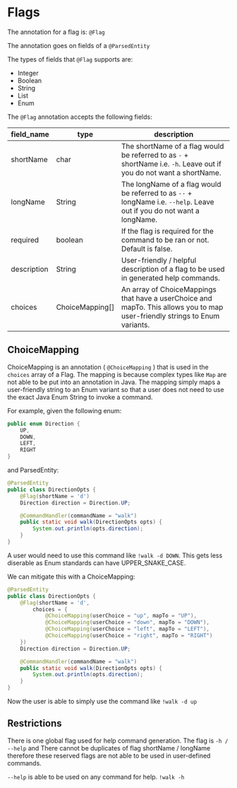 # Flags

The annotation for a flag is: `@Flag`

The annotation goes on fields of a `@ParsedEntity`

The types of fields that `@Flag` supports are:

- Integer
- Boolean
- String
- List
- Enum

The `@Flag` annotation accepts the following fields:

| field_name  | type            | description                                                                                                                   |
|-------------|-----------------|-------------------------------------------------------------------------------------------------------------------------------|
| shortName   | char            | The shortName of a flag would be referred to as `-` + shortName i.e. `-h`.  Leave out if you do not want a shortName.         |
| longName    | String          | The longName of a flag would be referred to as `--` + longName i.e. `--help`.  Leave out if you do not want a longName.       |
| required    | boolean         | If the flag is required for the command to be ran or not.  Default is false.                                                  |
| description | String          | User-friendly / helpful description of a flag to be used in generated help commands.                                          |
| choices     | ChoiceMapping[] | An array of ChoiceMappings that have a userChoice and mapTo.  This allows you to map user-friendly strings to Enum variants.  |

## ChoiceMapping

ChoiceMapping is an annotation ( `@ChoiceMapping` ) that is used in the `choices` array of a Flag.  The mapping is because complex types like `Map` are not able to be put into an annotation in Java.  The mapping simply maps a user-friendly string to an Enum variant so that a user does not need to use the exact Java Enum String to invoke a command.

For example, given the following enum:

```java
public enum Direction {
    UP,
    DOWN,
    LEFT,
    RIGHT
}
```

and ParsedEntity:

```java
@ParsedEntity
public class DirectionOpts {
    @Flag(shortName = 'd')
    Direction direction = Direction.UP;

    @CommandHandler(commandName = "walk")
    public static void walk(DirectionOpts opts) {
        System.out.println(opts.direction);
    }
}
```

A user would need to use this command like `!walk -d DOWN`.  This gets less diserable as Enum standards can have UPPER_SNAKE_CASE.

We can mitigate this with a ChoiceMapping:

```java
@ParsedEntity
public class DirectionOpts {
    @Flag(shortName = 'd',
        choices = {
            @ChoiceMapping(userChoice = "up", mapTo = "UP"),
            @ChoiceMapping(userChoice = "down", mapTo = "DOWN"),
            @ChoiceMapping(userChoice = "left", mapTo = "LEFT"),
            @ChoiceMapping(userChoice = "right", mapTo = "RIGHT")
    })
    Direction direction = Direction.UP;

    @CommandHandler(commandName = "walk")
    public static void walk(DirectionOpts opts) {
        System.out.println(opts.direction);
    }
}
```

Now the user is able to simply use the command like `!walk -d up`

## Restrictions

There is one global flag used for help command generation.  The flag is `-h / --help` and  There cannot be duplicates of flag shortName / longName therefore these reserved flags are not able to be used in user-defined commands.  

`--help` is able to be used on any command for help. `!walk -h` 
